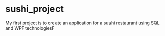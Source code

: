 # sushi_project
My first project is to create an application for a sushi restaurant using SQL and WPF technologiesF
